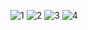 ![1](https://github.com/dzhoshua/android-dev/assets/118795314/ec80528b-5651-4b00-92db-a8eebf63f8ee)
![2](https://github.com/dzhoshua/android-dev/assets/118795314/62091cd8-4a34-48f7-b231-07d9d5e47f4f)
![3](https://github.com/dzhoshua/android-dev/assets/118795314/ef435204-fe4a-4d6c-8fa8-d8f787f99650)
![4](https://github.com/dzhoshua/android-dev/assets/118795314/8eb9b08d-a8d3-4a6d-94d0-489413b6e6bc)
